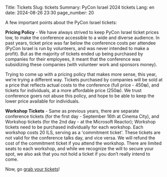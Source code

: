 Title: Tickets
Slug: tickets
Summary: PyCon Israel 2024 tickets
Lang: en
date: 2024-08-26 23:30
page_number: 20

A few important points about the PyCon Israel tickets:

**Pricing Policy** - We have always strived to keep PyCon Israel
ticket prices low, to make the conference accessible to a wide and
diverse audience. In past years, ticket price was far below the
conference costs per attendee (PyCon Israel is run by volunteers, and
was never intended to make a profit). But as the majority of
tickets ended up being purchased by companies for their employees, it
meant that the conference was subsidizing these companies (with
volunteer work and sponsors money).

Trying to come up with a pricing policy that makes more sense, this
year, we’re trying a different way. Tickets purchased by companies
will be sold at a price that reflects actual costs to the conference
(full price - 450₪), and tickets for individuals, at a more affordable
price (250₪). We trust conference goers not abuse this policy, and
hope to be able to keep the lower price available for individuals.

**Workshop Tickets** - Same as previous years, there are separate
conference tickets (for the first day - September 16th at Cinema
City), and Workshop tickets (for the 2nd day - at the Microsoft
Reactor); Workshop tickets need to be purchased individually for each
workshop. Each workshop costs 20 ILS, serving as a 'commitment
ticket'. These tickets are not valid for the conference talks day, and
vice versa. We will refund the cost of the commitment ticket if you
attend the workshop. There are limited seats to each workshop, and
while we recognize the will to secure your spot, we also ask that you
not hold a ticket if you don’t really intend to come.

Now, go [grab your tickets](https://ti.to/hamakor/pycon2024)!

